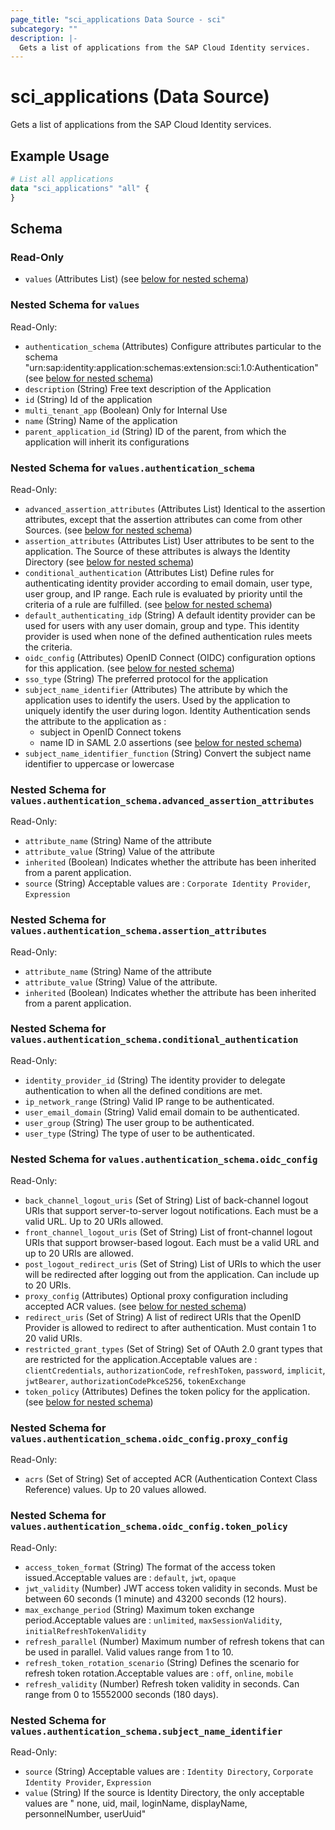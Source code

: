 ```yaml
---
page_title: "sci_applications Data Source - sci"
subcategory: ""
description: |-
  Gets a list of applications from the SAP Cloud Identity services.
---
```


# sci_applications (Data Source)

Gets a list of applications from the SAP Cloud Identity services.

## Example Usage

```terraform
# List all applications
data "sci_applications" "all" {
}
```

<!-- schema generated by tfplugindocs -->
## Schema

### Read-Only

- `values` (Attributes List) (see [below for nested schema](#nestedatt--values))

<a id="nestedatt--values"></a>
### Nested Schema for `values`

Read-Only:

- `authentication_schema` (Attributes) Configure attributes particular to the schema "urn:sap:identity:application:schemas:extension:sci:1.0:Authentication" (see [below for nested schema](#nestedatt--values--authentication_schema))
- `description` (String) Free text description of the Application
- `id` (String) Id of the application
- `multi_tenant_app` (Boolean) Only for Internal Use
- `name` (String) Name of the application
- `parent_application_id` (String) ID of the parent, from which the application will inherit its configurations

<a id="nestedatt--values--authentication_schema"></a>
### Nested Schema for `values.authentication_schema`

Read-Only:

- `advanced_assertion_attributes` (Attributes List) Identical to the assertion attributes, except that the assertion attributes can come from other Sources. (see [below for nested schema](#nestedatt--values--authentication_schema--advanced_assertion_attributes))
- `assertion_attributes` (Attributes List) User attributes to be sent to the application. The Source of these attributes is always the Identity Directory (see [below for nested schema](#nestedatt--values--authentication_schema--assertion_attributes))
- `conditional_authentication` (Attributes List) Define rules for authenticating identity provider according to email domain, user type, user group, and IP range. Each rule is evaluated by priority until the criteria of a rule are fulfilled. (see [below for nested schema](#nestedatt--values--authentication_schema--conditional_authentication))
- `default_authenticating_idp` (String) A default identity provider can be used for users with any user domain, group and type. This identity provider is used when none of the defined authentication rules meets the criteria.
- `oidc_config` (Attributes) OpenID Connect (OIDC) configuration options for this application. (see [below for nested schema](#nestedatt--values--authentication_schema--oidc_config))
- `sso_type` (String) The preferred protocol for the application
- `subject_name_identifier` (Attributes) The attribute by which the application uses to identify the users. Used by the application to uniquely identify the user during logon.
Identity Authentication sends the attribute to the application as :
	 - subject in OpenID Connect tokens
	 - name ID in SAML 2.0 assertions (see [below for nested schema](#nestedatt--values--authentication_schema--subject_name_identifier))
- `subject_name_identifier_function` (String) Convert the subject name identifier to uppercase or lowercase

<a id="nestedatt--values--authentication_schema--advanced_assertion_attributes"></a>
### Nested Schema for `values.authentication_schema.advanced_assertion_attributes`

Read-Only:

- `attribute_name` (String) Name of the attribute
- `attribute_value` (String) Value of the attribute
- `inherited` (Boolean) Indicates whether the attribute has been inherited from a parent application.
- `source` (String) Acceptable values are : `Corporate Identity Provider`, `Expression`


<a id="nestedatt--values--authentication_schema--assertion_attributes"></a>
### Nested Schema for `values.authentication_schema.assertion_attributes`

Read-Only:

- `attribute_name` (String) Name of the attribute
- `attribute_value` (String) Value of the attribute.
- `inherited` (Boolean) Indicates whether the attribute has been inherited from a parent application.


<a id="nestedatt--values--authentication_schema--conditional_authentication"></a>
### Nested Schema for `values.authentication_schema.conditional_authentication`

Read-Only:

- `identity_provider_id` (String) The identity provider to delegate authentication to when all the defined conditions are met.
- `ip_network_range` (String) Valid IP range to be authenticated.
- `user_email_domain` (String) Valid email domain to be authenticated.
- `user_group` (String) The user group to be authenticated.
- `user_type` (String) The type of user to be authenticated.


<a id="nestedatt--values--authentication_schema--oidc_config"></a>
### Nested Schema for `values.authentication_schema.oidc_config`

Read-Only:

- `back_channel_logout_uris` (Set of String) List of back-channel logout URIs that support server-to-server logout notifications. Each must be a valid URL. Up to 20 URIs allowed.
- `front_channel_logout_uris` (Set of String) List of front-channel logout URIs that support browser-based logout. Each must be a valid URL and up to 20 URIs are allowed.
- `post_logout_redirect_uris` (Set of String) List of URIs to which the user will be redirected after logging out from the application. Can include up to 20 URIs.
- `proxy_config` (Attributes) Optional proxy configuration including accepted ACR values. (see [below for nested schema](#nestedatt--values--authentication_schema--oidc_config--proxy_config))
- `redirect_uris` (Set of String) A list of redirect URIs that the OpenID Provider is allowed to redirect to after authentication. Must contain 1 to 20 valid URIs.
- `restricted_grant_types` (Set of String) Set of OAuth 2.0 grant types that are restricted for the application.Acceptable values are : `clientCredentials`, `authorizationCode`, `refreshToken`, `password`, `implicit`, `jwtBearer`, `authorizationCodePkceS256`, `tokenExchange`
- `token_policy` (Attributes) Defines the token policy for the application. (see [below for nested schema](#nestedatt--values--authentication_schema--oidc_config--token_policy))

<a id="nestedatt--values--authentication_schema--oidc_config--proxy_config"></a>
### Nested Schema for `values.authentication_schema.oidc_config.proxy_config`

Read-Only:

- `acrs` (Set of String) Set of accepted ACR (Authentication Context Class Reference) values. Up to 20 values allowed.


<a id="nestedatt--values--authentication_schema--oidc_config--token_policy"></a>
### Nested Schema for `values.authentication_schema.oidc_config.token_policy`

Read-Only:

- `access_token_format` (String) The format of the access token issued.Acceptable values are : `default`, `jwt`, `opaque`
- `jwt_validity` (Number) JWT access token validity in seconds. Must be between 60 seconds (1 minute) and 43200 seconds (12 hours).
- `max_exchange_period` (String) Maximum token exchange period.Acceptable values are : `unlimited`, `maxSessionValidity`, `initialRefreshTokenValidity`
- `refresh_parallel` (Number) Maximum number of refresh tokens that can be used in parallel. Valid values range from 1 to 10.
- `refresh_token_rotation_scenario` (String) Defines the scenario for refresh token rotation.Acceptable values are : `off`, `online`, `mobile`
- `refresh_validity` (Number) Refresh token validity in seconds. Can range from 0 to 15552000 seconds (180 days).



<a id="nestedatt--values--authentication_schema--subject_name_identifier"></a>
### Nested Schema for `values.authentication_schema.subject_name_identifier`

Read-Only:

- `source` (String) Acceptable values are : `Identity Directory`, `Corporate Identity Provider`, `Expression`
- `value` (String) If the source is Identity Directory, the only acceptable values are " none, uid, mail, loginName, displayName, personnelNumber, userUuid"